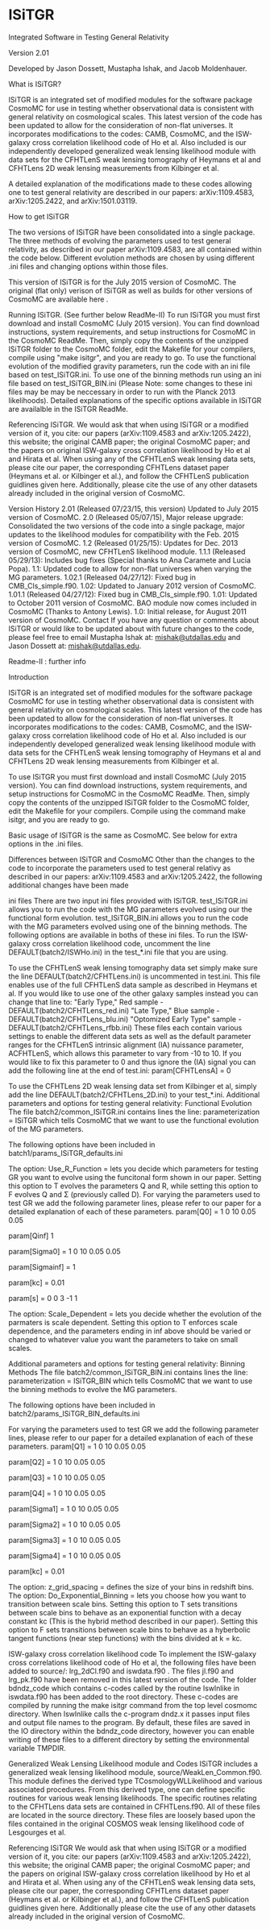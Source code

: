 # ISiTGR
Integrated Software in Testing General Relativity

Version 2.01

Developed by Jason Dossett, Mustapha Ishak, and Jacob Moldenhauer.

What is ISiTGR?

ISiTGR is an integrated set of modified modules for the software package CosmoMC for use in testing whether observational data is consistent with general relativity on cosmological scales. This latest version of the code has been updated to allow for the consideration of non-flat universes. It incorporates modifications to the codes: CAMB, CosmoMC, and the ISW-galaxy cross correlation likelihood code of Ho et al. Also included is our independently developed generalized weak lensing likelihood module with data sets for the CFHTLenS weak lensing tomography of Heymans et al and CFHTLens 2D weak lensing measurements from Kilbinger et al.

A detailed explanation of the modifications made to these codes allowing one to test general relativity are described in our papers: arXiv:1109.4583, arXiv:1205.2422, and arXiv:1501.03119.

How to get ISiTGR

The two versions of ISiTGR have been consolidated into a single package. The three methods of evolving the parameters used to test general relativity, as described in our paper arXiv:1109.4583, are all contained within the code below. Different evolution methods are chosen by using different .ini files and changing options within those files.

This version of ISiTGR is for the July 2015 version of CosmoMC. The original (flat only) verison of ISiTGR as well as builds for other versions of CosmoMC are available here .

Running ISiTGR. (See further below ReadMe-II)
To run ISiTGR you must first download and install CosmoMC (July 2015 version). You can find download instructions, system requirements, and setup instructions for CosmoMC in the CosmoMC ReadMe. Then, simply copy the contents of the unzipped ISiTGR folder to the CosmoMC folder, edit the Makefile for your compilers, compile using "make isitgr", and you are ready to go. To use the functional evolution of the modified gravity parameters, run the code with an ini file based on test_ISiTGR.ini. To use one of the binning methods run using an ini file based on test_ISiTGR_BIN.ini (Please Note: some changes to these ini files may be may be neccessary in order to run with the Planck 2013 likelihoods). Detailed explanations of the specific options available in ISiTGR are availalble in the ISiTGR ReadMe.

Referencing ISiTGR.
We would ask that when using ISiTGR or a modified version of it, you cite: our papers (arXiv:1109.4583 and arXiv:1205.2422), this website; the original CAMB paper; the original CosmoMC paper; and the papers on original ISW-galaxy cross correlation likelihood by Ho et al and Hirata et al. When using any of the CFHTLenS weak lensing data sets, please cite our paper, the corresponding CFHTLens dataset paper (Heymans et al. or Kilbinger et al.), and follow the CFHTLenS publication guidlines given here.  Additionally, please cite the use of any other datasets already included in the original version of CosmoMC.

Version History
2.01 (Released 07/23/15, this version) Updated to July 2015 version of CosmoMC.
2.0 (Released 05/07/15), Major release upgrade: Consolidated the two versions of the code into a single package, major updates to the likelihood modules for compatibility with the Feb. 2015 version of CosmoMC.
1.2 (Released 01/25/15): Updates for Dec. 2013 version of CosmoMC, new CFHTLenS likelihood module.
1.1.1 (Released 05/29/13): Includes bug fixes (Special thanks to Ana Caramete and Lucia Popa).
1.1: Updated code to allow for non-flat universes when varying the MG parameters.
1.02.1 (Released 04/27/12): Fixed bug in CMB_Cls_simple.f90.
1.02: Updated to January 2012 version of CosmoMC.
1.01.1 (Released 04/27/12): Fixed bug in CMB_Cls_simple.f90.
1.01: Updated to October 2011 version of CosmoMC. BAO module now comes included in CosmoMC (Thanks to Antony Lewis).
1.0: Initial release, for August 2011 version of CosmoMC.
Contact
If you have any question or comments about ISiTGR or would like to be updated about with future changes to the code, please feel free to email Mustapha Ishak at: mishak@utdallas.edu and Jason Dossett at: mishak@utdallas.edu.

Readme-II : further info

Introduction

ISiTGR is an integrated set of modified modules for the software package CosmoMC for use in testing whether observational data is consistent with general relativity on cosmological scales. This latest version of the code has been updated to allow for the consideration of non-flat universes. It incorporates modifications to the codes: CAMB, CosmoMC, and the ISW-galaxy cross correlation likelihood code of Ho et al. Also included is our independently developed generalized weak lensing likelihood module with data sets for the CFHTLenS weak lensing tomography of Heymans et al and CFHTLens 2D weak lensing measurements from Kilbinger et al.

To use ISiTGR you must first download and install CosmoMC (July 2015 version). You can find download instructions, system requirements, and setup instructions for CosmoMC in the CosmoMC ReadMe. Then, simply copy the contents of the unzipped ISiTGR folder to the CosmoMC folder, edit the Makefile for your compilers. Compile using the command make isitgr, and you are ready to go.

Basic usage of ISiTGR is the same as CosmoMC. See below for extra options in the .ini files.

Differences between ISiTGR and CosmoMC
Other than the changes to the code to incorporate the parameters used to test general relativy as described in our papers: arXiv:1109.4583 and arXiv:1205.2422, the following additional changes have been made

ini files
There are two input ini files provided with ISiTGR. test_ISiTGR.ini allows you to run the code with the MG parameters evolved using our the functional form evolution. test_ISiTGR_BIN.ini allows you to run the code with the MG parameters evolved using one of the binning methods. The following options are available in boths of these ini files.
To run the ISW-galaxy cross correlation likelihood code, uncomment the line DEFAULT(batch2/ISWHo.ini) in the test_*.ini file that you are using.

To use the CFHTLenS weak lensing tomography data set simply make sure the line DEFAULT(batch2/CFHTLens.ini) is uncommented in test.ini. This file enables use of the full CFHTLenS data sample as described in Heymans et al. If you would like to use one of the other galaxy samples instead you can change that line to:
"Early Type," Red sample - DEFAULT(batch2/CFHTLens_red.ini)
"Late Type," Blue sample - DEFAULT(batch2/CFHTLens_blu.ini)
"Optomized Early Type" sample - DEFAULT(batch2/CFHTLens_rfbb.ini)
These files each contain various settings to enable the different data sets as well as the default parameter ranges for the CFHTLenS intrinsic alignment (IA) nuissance parameter, ACFHTLenS, which allows this parameter to vary from -10 to 10. If you would like to fix this parameter to 0 and thus ignore the (IA) signal you can add the following line at the end of test.ini:
param[CFHTLensA] = 0

To use the CFHTLens 2D weak lensing data set from Kilbinger et al, simply add the line DEFAULT(batch2/CFHTLens_2D.ini) to your test_*.ini.
Additional parameters and options for testing general relativity: Functional Evolution
The file batch2/common_ISiTGR.ini contains lines the line: parameterization = ISiTGR which tells CosmoMC that we want to use the functional evolution of the MG parameters.

The following options have been included in batch1/params_ISiTGR_defaults.ini

The option: Use_R_Function = lets you decide which parameters for testing GR you want to evolve using the funcitonal form shown in our paper. Setting this option to T evolves the parameters Q and R, while setting this option to F evolves Q and Σ (previously called D).
For varying the parameters used to test GR we add the following parameter lines, please refer to our paper for a detailed explanation of each of these parameters.
param[Q0] = 1 0 10 0.05 0.05

param[Qinf] 1

param[Sigma0] = 1 0 10 0.05 0.05

param[Sigmainf] = 1

param[kc] = 0.01

param[s] = 0 0 3 -1 1

The option: Scale_Dependent = lets you decide whether the evolution of the parmaters is scale dependent. Setting this option to T enforces scale dependence, and the parameters ending in inf above should be varied or changed to whatever value you want the parameters to take on small scales.

Additional parameters and options for testing general relativity: Binning Methods
The file batch2/common_ISiTGR_BIN.ini contains lines the line: parameterization = ISiTGR_BIN which tells CosmoMC that we want to use the binning methods to evolve the MG parameters.

The following options have been included in batch2/params_ISiTGR_BIN_defaults.ini

For varying the parameters used to test GR we add the following parameter lines, please refer to our paper for a detailed explanation of each of these parameters.
param[Q1] = 1 0 10 0.05 0.05

param[Q2] = 1 0 10 0.05 0.05

param[Q3] = 1 0 10 0.05 0.05

param[Q4] = 1 0 10 0.05 0.05

param[Sigma1] = 1 0 10 0.05 0.05

param[Sigma2] = 1 0 10 0.05 0.05

param[Sigma3] = 1 0 10 0.05 0.05

param[Sigma4] = 1 0 10 0.05 0.05

param[kc] = 0.01

The option: z_grid_spacing = defines the size of your bins in redshift bins.
The option: Do_Exponential_Binning = lets you choose how you want to transition between scale bins. Setting this option to T sets transitions between scale bins to behave as an exponential function with a decay constant kc (This is the hybrid method described in our paper). Setting this option to F sets transitions between scale bins to behave as a hyberbolic tangent functions (near step functions) with the bins divided at k = kc.

ISW-galaxy cross correlation likelihood code
To implement the ISW-galaxy cross correlations likelihood code of Ho et al, the following files have been added to source/: lrg_2dCl.f90 and iswdata.f90 . The files jl.f90 and lrg_pk.f90 have been removed in this latest version of the code.
The folder bdndz_code which contains c-codes called by the routine Iswlnlike in iswdata.f90 has been added to the root directory. These c-codes are compiled by running the make isitgr command from the top level cosmomc directory.
When Iswlnlike calls the c-program dndz.x it passes input files and output file names to the program. By default, these files are saved in the IO directory within the bdndz_code directory, however you can enable writing of these files to a different directory by setting the environmental variable TMPDIR.

Generalized Weak Lensing Likelihood module and Codes
ISiTGR includes a generalized weak lensing likelihood module, source/WeakLen_Common.f90. This module defines the derived type TCosmologyWLLikelihood and various associated procedures. From this derived type, one can define specific routines for various weak lensing likelihoods. The specific routines relating to the CFHTLens data sets are contained in CFHTLens.f90. All of these files are located in the source directory.
These files are loosely based upon the files contained in the original COSMOS weak lensing likelihood code of Lesgourges et al.

Referencing ISiTGR
We would ask that when using ISiTGR or a modified version of it, you cite: our papers (arXiv:1109.4583 and arXiv:1205.2422), this website; the original CAMB paper; the original CosmoMC paper; and the papers on original ISW-galaxy cross correlation likelihood by Ho et al and Hirata et al. When using any of the CFHTLenS weak lensing data sets, please cite our paper, the corresponding CFHTLens dataset paper (Heymans et al. or Kilbinger et al.), and follow the CFHTLenS publication guidlines given here.  Additionally please cite the use of any other datasets already included in the original version of CosmoMC.


